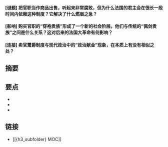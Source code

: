 #### [谜题] 把官职当作商品出售，听起来非常腐败，但为什么法国的君主会在很长一段时间内依赖这种制度？它解决了什么燃眉之急？


#### [影响] 购买官职的“穿袍贵族”形成了一个新的社会阶层。他们与传统的“佩剑贵族”之间是什么关系？这对后来的法国大革命有何影响？


#### [连接] 卖官鬻爵制度与现代政治中的“政治献金”现象，在本质上有没有相似之处？


## 摘要


## 要点

- 
- 
- 

## 链接

- [[{h3_subfolder} MOC]]
